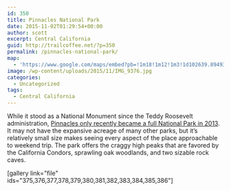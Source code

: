 ```yaml
---
id: 350
title: Pinnacles National Park
date: 2015-11-02T01:29:54+00:00
author: scott
excerpt: Central California
guid: http://trailcoffee.net/?p=350
permalink: /pinnacles-national-park/
map:
  - 'https://www.google.com/maps/embed?pb=!1m18!1m12!1m3!1d102639.8949336496!2d-121.24613471807395!3d36.493870088439415!2m3!1f0!2f0!3f0!3m2!1i1024!2i768!4f13.1!3m3!1m2!1s0x8092438089cedd9f%3A0x9b82fbee98a844ee!2sPinnacles+National+Park!5e0!3m2!1sen!2sus!4v1470011845769'
image: /wp-content/uploads/2015/11/IMG_9376.jpg
categories:
  - Uncategorized
tags:
  - Central California
---
```

While it stood as a National Monument since the Teddy Roosevelt administration, <a href="http://www.nps.gov/pinn/index.htm">Pinnacles only recently became a full National Park in 2013</a>. It may not have the expansive acreage of many other parks, but it’s relatively small size makes seeing every aspect of the place approachable to weekend trip. The park offers the craggy high peaks that are favored by the California Condors, sprawling oak woodlands, and two sizable rock caves.

[gallery link="file" ids="375,376,377,378,379,380,381,382,383,384,385,386"]